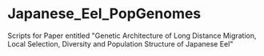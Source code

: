 # Japanese_Eel_PopGenomes
Scripts for Paper entitled "Genetic Architecture of Long Distance Migration, Local Selection, Diversity and Population Structure of Japanese Eel"
